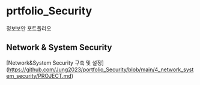 # prtfolio_Security

정보보안 포트폴리오

## Network & System Security
[Network&System Security 구축 및 설정] (https://github.com/Jung2023/portfolio_Security/blob/main/4_network_system_security/PROJECT.md)
